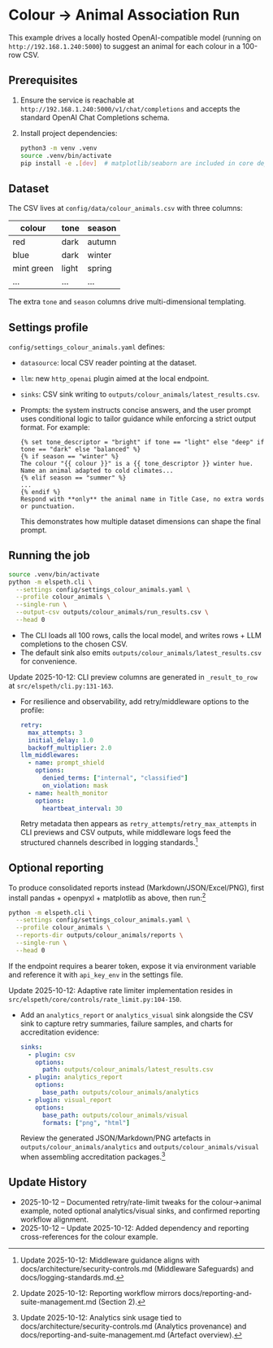 # Colour → Animal Association Run

This example drives a locally hosted OpenAI-compatible model (running on `http://192.168.1.240:5000`) to suggest an animal for each colour in a 100-row CSV.

## Prerequisites

1. Ensure the service is reachable at `http://192.168.1.240:5000/v1/chat/completions` and accepts the standard OpenAI Chat Completions schema.
2. Install project dependencies:

   ```bash
   python3 -m venv .venv
   source .venv/bin/activate
   pip install -e .[dev]  # matplotlib/seaborn are included in core deps for visuals
   ```

## Dataset

The CSV lives at `config/data/colour_animals.csv` with three columns:

| colour        | tone   | season |
|---------------|--------|--------|
| red           | dark   | autumn |
| blue          | dark   | winter |
| mint green    | light  | spring |
| …             | …      | …      |

The extra `tone` and `season` columns drive multi-dimensional templating.

## Settings profile

`config/settings_colour_animals.yaml` defines:

- `datasource`: local CSV reader pointing at the dataset.
- `llm`: new `http_openai` plugin aimed at the local endpoint.
- `sinks`: CSV sink writing to `outputs/colour_animals/latest_results.csv`.
- Prompts: the system instructs concise answers, and the user prompt uses conditional logic to tailor guidance while enforcing a strict output format. For example:

  ```jinja2
  {% set tone_descriptor = "bright" if tone == "light" else "deep" if tone == "dark" else "balanced" %}
  {% if season == "winter" %}
  The colour "{{ colour }}" is a {{ tone_descriptor }} winter hue. Name an animal adapted to cold climates...
  {% elif season == "summer" %}
  ...
  {% endif %}
  Respond with **only** the animal name in Title Case, no extra words or punctuation.
  ```

  This demonstrates how multiple dataset dimensions can shape the final prompt.

## Running the job

```bash
source .venv/bin/activate
python -m elspeth.cli \
  --settings config/settings_colour_animals.yaml \
  --profile colour_animals \
  --single-run \
  --output-csv outputs/colour_animals/run_results.csv \
  --head 0
```

- The CLI loads all 100 rows, calls the local model, and writes rows + LLM completions to the chosen CSV.
- The default sink also emits `outputs/colour_animals/latest_results.csv` for convenience.
<!-- UPDATE 2025-10-12: To observe retry metadata, set `retry.max_attempts` within `config/settings_colour_animals.yaml`; CLI previews surface `retry_attempts` columns generated by `src/elspeth/cli.py:103`. -->
<!-- UPDATE 2025-10-12: CLI retry preview citation refresh -->
Update 2025-10-12: CLI preview columns are generated in `_result_to_row` at `src/elspeth/cli.py:131-163`.
<!-- END UPDATE -->
- For resilience and observability, add retry/middleware options to the profile:

  ```yaml
  retry:
    max_attempts: 3
    initial_delay: 1.0
    backoff_multiplier: 2.0
  llm_middlewares:
    - name: prompt_shield
      options:
        denied_terms: ["internal", "classified"]
        on_violation: mask
    - name: health_monitor
      options:
        heartbeat_interval: 30
  ```

  Retry metadata then appears as `retry_attempts`/`retry_max_attempts` in CLI previews and CSV outputs, while middleware logs feed the structured channels described in logging standards.[^colour-middleware-2025-10-12]

## Optional reporting

To produce consolidated reports instead (Markdown/JSON/Excel/PNG), first install pandas + openpyxl + matplotlib as above, then run:[^colour-reporting-2025-10-12]

```bash
python -m elspeth.cli \
  --settings config/settings_colour_animals.yaml \
  --profile colour_animals \
  --reports-dir outputs/colour_animals/reports \
  --single-run \
  --head 0
```

If the endpoint requires a bearer token, expose it via environment variable and reference it with `api_key_env` in the settings file.
<!-- UPDATE 2025-10-12: Consider adding a `rate_limiter` definition if the local gateway enforces quotas; the Azure-compatible `adaptive` limiter is available via `src/elspeth/core/controls/registry.py:45`. -->
<!-- UPDATE 2025-10-12: Adaptive limiter citation refresh -->
Update 2025-10-12: Adaptive rate limiter implementation resides in `src/elspeth/core/controls/rate_limit.py:104-150`.
<!-- END UPDATE -->
<!-- UPDATE 2025-10-12: Enable the `analytics_visual` sink (no extra install required) to generate PNG/HTML charts alongside CSV outputs when comparing colour responses. -->
- Add an `analytics_report` or `analytics_visual` sink alongside the CSV sink to capture retry summaries, failure samples, and charts for accreditation evidence:

  ```yaml
  sinks:
    - plugin: csv
      options:
        path: outputs/colour_animals/latest_results.csv
    - plugin: analytics_report
      options:
        base_path: outputs/colour_animals/analytics
    - plugin: visual_report
      options:
        base_path: outputs/colour_animals/visual
        formats: ["png", "html"]
  ```

  Review the generated JSON/Markdown/PNG artefacts in `outputs/colour_animals/analytics` and `outputs/colour_animals/visual` when assembling accreditation packages.[^colour-analytics-2025-10-12]

## Update History

- 2025-10-12 – Documented retry/rate-limit tweaks for the colour→animal example, noted optional analytics/visual sinks, and confirmed reporting workflow alignment.
- 2025-10-12 – Update 2025-10-12: Added dependency and reporting cross-references for the colour example.

[^colour-reporting-2025-10-12]: Update 2025-10-12: Reporting workflow mirrors docs/reporting-and-suite-management.md (Section 2).
[^colour-middleware-2025-10-12]: Update 2025-10-12: Middleware guidance aligns with docs/architecture/security-controls.md (Middleware Safeguards) and docs/logging-standards.md.
[^colour-analytics-2025-10-12]: Update 2025-10-12: Analytics sink usage tied to docs/architecture/security-controls.md (Analytics provenance) and docs/reporting-and-suite-management.md (Artefact overview).
